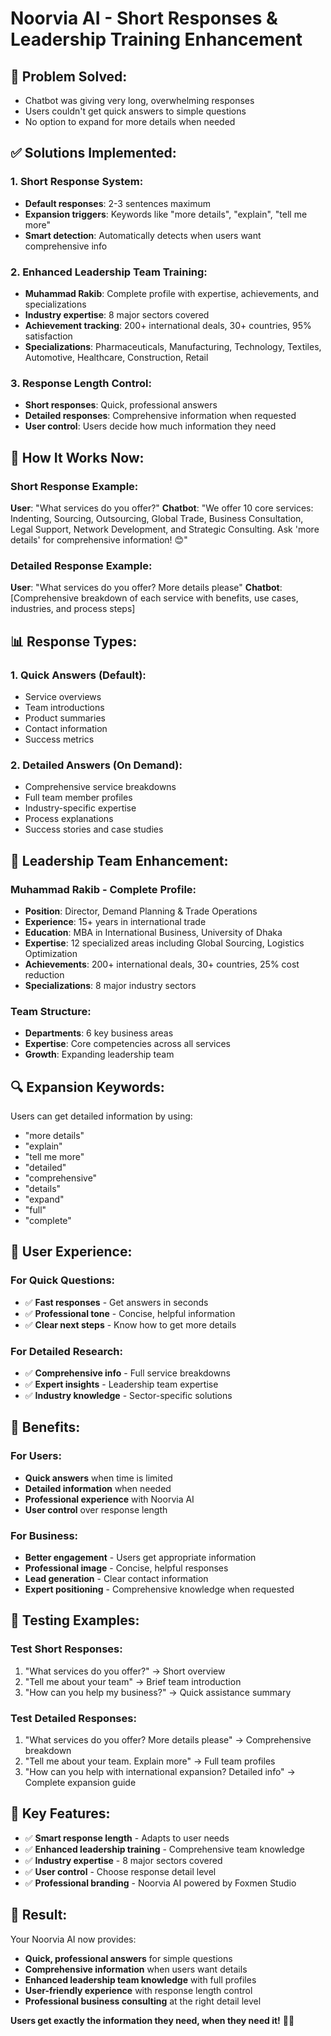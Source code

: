 # Noorvia AI - Short Responses & Leadership Training Enhancement

## 🎯 **Problem Solved:**
- Chatbot was giving very long, overwhelming responses
- Users couldn't get quick answers to simple questions
- No option to expand for more details when needed

## ✅ **Solutions Implemented:**

### **1. Short Response System:**
- **Default responses**: 2-3 sentences maximum
- **Expansion triggers**: Keywords like "more details", "explain", "tell me more"
- **Smart detection**: Automatically detects when users want comprehensive info

### **2. Enhanced Leadership Team Training:**
- **Muhammad Rakib**: Complete profile with expertise, achievements, and specializations
- **Industry expertise**: 8 major sectors covered
- **Achievement tracking**: 200+ international deals, 30+ countries, 95% satisfaction
- **Specializations**: Pharmaceuticals, Manufacturing, Technology, Textiles, Automotive, Healthcare, Construction, Retail

### **3. Response Length Control:**
- **Short responses**: Quick, professional answers
- **Detailed responses**: Comprehensive information when requested
- **User control**: Users decide how much information they need

## 🌟 **How It Works Now:**

### **Short Response Example:**
**User**: "What services do you offer?"
**Chatbot**: "We offer 10 core services: Indenting, Sourcing, Outsourcing, Global Trade, Business Consultation, Legal Support, Network Development, and Strategic Consulting. Ask 'more details' for comprehensive information! 😊"

### **Detailed Response Example:**
**User**: "What services do you offer? More details please"
**Chatbot**: [Comprehensive breakdown of each service with benefits, use cases, industries, and process steps]

## 📊 **Response Types:**

### **1. Quick Answers (Default):**
- Service overviews
- Team introductions
- Product summaries
- Contact information
- Success metrics

### **2. Detailed Answers (On Demand):**
- Comprehensive service breakdowns
- Full team member profiles
- Industry-specific expertise
- Process explanations
- Success stories and case studies

## 🎨 **Leadership Team Enhancement:**

### **Muhammad Rakib - Complete Profile:**
- **Position**: Director, Demand Planning & Trade Operations
- **Experience**: 15+ years in international trade
- **Education**: MBA in International Business, University of Dhaka
- **Expertise**: 12 specialized areas including Global Sourcing, Logistics Optimization
- **Achievements**: 200+ international deals, 30+ countries, 25% cost reduction
- **Specializations**: 8 major industry sectors

### **Team Structure:**
- **Departments**: 6 key business areas
- **Expertise**: Core competencies across all services
- **Growth**: Expanding leadership team

## 🔍 **Expansion Keywords:**

Users can get detailed information by using:
- "more details"
- "explain"
- "tell me more"
- "detailed"
- "comprehensive"
- "details"
- "expand"
- "full"
- "complete"

## 📱 **User Experience:**

### **For Quick Questions:**
- ✅ **Fast responses** - Get answers in seconds
- ✅ **Professional tone** - Concise, helpful information
- ✅ **Clear next steps** - Know how to get more details

### **For Detailed Research:**
- ✅ **Comprehensive info** - Full service breakdowns
- ✅ **Expert insights** - Leadership team expertise
- ✅ **Industry knowledge** - Sector-specific solutions

## 🚀 **Benefits:**

### **For Users:**
- **Quick answers** when time is limited
- **Detailed information** when needed
- **Professional experience** with Noorvia AI
- **User control** over response length

### **For Business:**
- **Better engagement** - Users get appropriate information
- **Professional image** - Concise, helpful responses
- **Lead generation** - Clear contact information
- **Expert positioning** - Comprehensive knowledge when requested

## 🧪 **Testing Examples:**

### **Test Short Responses:**
1. "What services do you offer?" → Short overview
2. "Tell me about your team" → Brief team introduction
3. "How can you help my business?" → Quick assistance summary

### **Test Detailed Responses:**
1. "What services do you offer? More details please" → Comprehensive breakdown
2. "Tell me about your team. Explain more" → Full team profiles
3. "How can you help with international expansion? Detailed info" → Complete expansion guide

## 🎯 **Key Features:**

- ✅ **Smart response length** - Adapts to user needs
- ✅ **Enhanced leadership training** - Comprehensive team knowledge
- ✅ **Industry expertise** - 8 major sectors covered
- ✅ **User control** - Choose response detail level
- ✅ **Professional branding** - Noorvia AI powered by Foxmen Studio

## 🎉 **Result:**

Your Noorvia AI now provides:
- **Quick, professional answers** for simple questions
- **Comprehensive information** when users want details
- **Enhanced leadership team knowledge** with full profiles
- **User-friendly experience** with response length control
- **Professional business consulting** at the right detail level

**Users get exactly the information they need, when they need it!** 🎯✨


